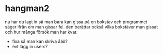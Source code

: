 # hangman2

nu har du lagt in så man bara kan gissa på en bokstav och programmet säger ifrån om man gissar fel.
den berättar också vilka bokstäver man gissat och hur många försök man har kvar.
- fixa så man kan skriva åäö?
- evt lägg in users?